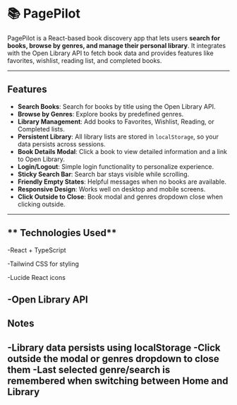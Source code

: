 # 📚 PagePilot

PagePilot is a React-based book discovery app that lets users **search for books, browse by genres, and manage their personal library**. It integrates with the Open Library API to fetch book data and provides features like favorites, wishlist, reading list, and completed books.

---

## **Features**

- **Search Books**: Search for books by title using the Open Library API.
- **Browse by Genres**: Explore books by predefined genres.
- **Library Management**: Add books to Favorites, Wishlist, Reading, or Completed lists.
- **Persistent Library**: All library lists are stored in `localStorage`, so your data persists across sessions.
- **Book Details Modal**: Click a book to view detailed information and a link to Open Library.
- **Login/Logout**: Simple login functionality to personalize experience.
- **Sticky Search Bar**: Search bar stays visible while scrolling.
- **Friendly Empty States**: Helpful messages when no books are available.
- **Responsive Design**: Works well on desktop and mobile screens.
- **Click Outside to Close**: Book modal and genres dropdown close when clicking outside.

---

## ** Technologies Used**
-React + TypeScript

-Tailwind CSS for styling

-Lucide React icons

-Open Library API
---


## **Notes**
-Library data persists using localStorage
-Click outside the modal or genres dropdown to close them
-Last selected genre/search is remembered when switching between Home and Library
-----------

